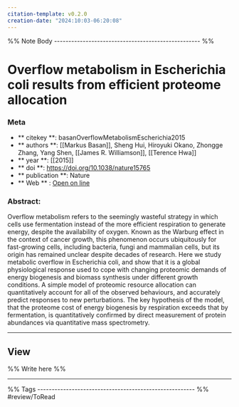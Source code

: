 ```yaml
---
citation-template: v0.2.0
creation-date: "2024:10:03-06:20:08"
---
```


%% Note Body --------------------------------------------------- %%
# Overflow metabolism in Escherichia coli results from efficient proteome allocation

### Meta
- ** citekey **: basanOverflowMetabolismEscherichia2015
- ** authors **: [[Markus Basan]], Sheng Hui, Hiroyuki Okano, Zhongge Zhang, Yang Shen, [[James R. Williamson]], [[Terence Hwa]]
- ** year **: [[2015]]
- ** doi **: https://doi.org/10.1038/nature15765
- ** publication **: Nature
- ** Web ** : [Open on line]()


### Abstract:
Overflow metabolism refers to the seemingly wasteful strategy in which cells use fermentation instead of the more efficient respiration to generate energy, despite the availability of oxygen. Known as the Warburg effect in the context of cancer growth, this phenomenon occurs ubiquitously for fast-growing cells, including bacteria, fungi and mammalian cells, but its origin has remained unclear despite decades of research. Here we study metabolic overflow in Escherichia coli, and show that it is a global physiological response used to cope with changing proteomic demands of energy biogenesis and biomass synthesis under different growth conditions. A simple model of proteomic resource allocation can quantitatively account for all of the observed behaviours, and accurately predict responses to new perturbations. The key hypothesis of the model, that the proteome cost of energy biogenesis by respiration exceeds that by fermentation, is quantitatively confirmed by direct measurement of protein abundances via quantitative mass spectrometry.

___

## View

%% Write here %%





___
%% Tags  ------------------------------------------------------- %%
#review/ToRead
